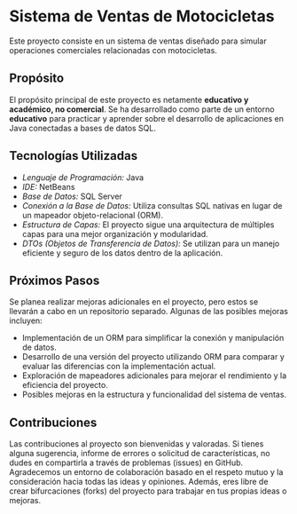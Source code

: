 # Sistema de Ventas de Motocicletas

Este proyecto consiste en un sistema de ventas diseñado para simular operaciones comerciales relacionadas con motocicletas.

## Propósito

El propósito principal de este proyecto es netamente **educativo y académico, no comercial**. Se ha desarrollado como parte de un entorno **educativo** para practicar y aprender sobre el desarrollo de aplicaciones en Java conectadas a bases de datos SQL.

## Tecnologías Utilizadas

- *Lenguaje de Programación:* Java
- *IDE:* NetBeans
- *Base de Datos:* SQL Server
- *Conexión a la Base de Datos:* Utiliza consultas SQL nativas en lugar de un mapeador objeto-relacional (ORM).
- *Estructura de Capas:* El proyecto sigue una arquitectura de múltiples capas para una mejor organización y modularidad.
- *DTOs (Objetos de Transferencia de Datos):* Se utilizan para un manejo eficiente y seguro de los datos dentro de la aplicación.


## Próximos Pasos

Se planea realizar mejoras adicionales en el proyecto, pero estos se llevarán a cabo en un repositorio separado. Algunas de las posibles mejoras incluyen:

- Implementación de un ORM para simplificar la conexión y manipulación de datos.
- Desarrollo de una versión del proyecto utilizando ORM para comparar y evaluar las diferencias con la implementación actual.
- Exploración de mapeadores adicionales para mejorar el rendimiento y la eficiencia del proyecto.
- Posibles mejoras en la estructura y funcionalidad del sistema de ventas.

## Contribuciones

Las contribuciones al proyecto son bienvenidas y valoradas. Si tienes alguna sugerencia, informe de errores o solicitud de características, no dudes en compartirla a través de problemas (issues) en GitHub. Agradecemos un entorno de colaboración basado en el respeto mutuo y la consideración hacia todas las ideas y opiniones. Además, eres libre de crear bifurcaciones (forks) del proyecto para trabajar en tus propias ideas o mejoras. 


